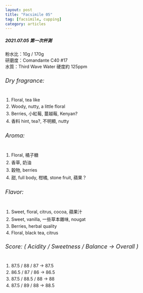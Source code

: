 ```yaml
---
layout: post
title: "Facsimile 05"
tag: [facsimile, cupping]
category: articles
---
```


##### 2021.07.05 第一次杯測

粉水比：10g / 170g  
研磨度：Comandante C40 #17  
水質：Third Wave Water 硬度約 125ppm  

###### Dry fragrance:
1. Floral, tea like
2. Woody, nutty, a little floral
3. Berries, 小紅莓, 蔓越莓, Kenyan?
4. 香料 hint, tea?, 不明顯, nutty

###### Aroma:
1. Floral, 橘子糖
2. 香草, 奶油
3. 穀物, berries
4. 甜, full body, 柑橘, stone fruit, 蘋果？

###### Flavor:
1. Sweet, floral, citrus, cocoa, 蘋果汁
2. Sweet, vanilla, 一些草本雜味, nougat 
3. Berries, herbal quality
4. Floral, black tea, citrus 

###### Score: ( Acidity / Sweetness / Balance -> Overall )
1. 87.5 / 88 / 87 -> 87.5
2. 86.5 / 87 / 86 -> 86.5
3. 87.5 / 88.5 / 88 -> 88
4. 87.5 / 89 / 88 -> 88.5

<style>
ol, ul {
  padding-left: 1.2rem;
  padding-bottom: 0px;
  margin-left: 0px;
}

li {
  margin-bottom: 4px;
}

li:last-child {
  margin-bottom: 0px;
}

li p {
  margin-bottom: 4px;
}

ul {
  list-style: none;
  padding-left: 0px;
}

h6 {
  font-size: 18px;
}
</style>